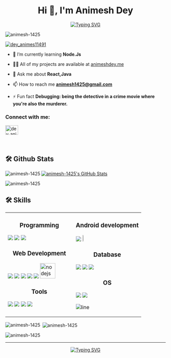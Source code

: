<h1 align="center">Hi 👋, I'm Animesh Dey</h1>
<div align="center"><a href="https://git.io/typing-svg"><img src="https://readme-typing-svg.demolab.com?font=Fira+Code&size=16&pause=1000&random=false&width=435&lines=Deciphering+complexity+with+code+wizardry+%F0%9F%A7%99%E2%80%8D%E2%99%82%EF%B8%8F" alt="Typing SVG" /></a></div>

<p align="left"> <img src="https://komarev.com/ghpvc/?username=animesh-1425&label=Profile%20views&color=0e75b6&style=flat" alt="animesh-1425" /> </p>

<p align="left"> <a href="https://twitter.com/dey_animes11491" target="blank"><img src="https://img.shields.io/twitter/follow/dey_animes11491?logo=twitter&style=for-the-badge" alt="dey_animes11491" /></a> </p>

- 🌱 I’m currently learning **Node.Js**

- 👨‍💻 All of my projects are available at [animeshdey.me](animeshdey.me)

- 💬 Ask me about **React,Java**

- 📫 How to reach me **animesh1425@gmail.com**

- ⚡ Fun fact **Debugging: being the detective in a crime movie where you're also the murderer.**

<h3 align="left">Connect with me:</h3>
<p align="left">
<a href="https://twitter.com/dey_animes11491" target="blank"><img align="center" src="https://raw.githubusercontent.com/rahuldkjain/github-profile-readme-generator/master/src/images/icons/Social/twitter.svg" alt="dey_animes11491" height="30" width="40" /></a>
</p>
<br>

## :hammer_and_wrench: Github Stats
<p><img align="left" src="https://github-readme-stats.vercel.app/api/top-langs?username=animesh-1425&show_icons=true&locale=en&layout=compact" alt="animesh-1425" /></p>
 <a href="https://awesome-github-stats.azurewebsites.net/index.html??cardType=github&theme=algolia&preferLogin=false">    <img  alt="animesh-1425's GitHub Stats" src="https://awesome-github-stats.azurewebsites.net/user-stats/animesh-1425?cardType=github&theme=algolia&preferLogin=false" />  </a>
<p><img align="center" src="https://github-readme-streak-stats.herokuapp.com/?user=animesh-1425&" alt="animesh-1425" /></p>



## :hammer_and_wrench: Skills

<table>
<tr>
<td width="50%" valign="top">
 <h3 align="center"> Programming </h3>
      
   <a href="https://en.wikipedia.org/wiki/C_(programming_language)"><img src="https://img.icons8.com/color/48/undefined/c-programming.png"/></a>
   <a href="https://www.python.org/"><img src="https://img.icons8.com/fluency/48/undefined/python.png"/></a>
  <a href="https://www.java.com/en/"><img src="https://img.icons8.com/color/48/undefined/java-coffee-cup-logo--v1.png"/></a>
   
     
<h3 align="center"> Web Development </h3>
     
 <a href="https://en.wikipedia.org/wiki/HTML"><img src="https://img.icons8.com/color/48/undefined/html-5--v1.png"/></a>
 <a href="https://en.wikipedia.org/wiki/CSS"><img src="https://img.icons8.com/color/48/undefined/css3.png"/></a>
 <a href="https://en.wikipedia.org/wiki/JavaScript"><img src="https://img.icons8.com/color/48/undefined/javascript--v1.png"/></a>
 <a href="https://getbootstrap.com/"><img src="https://img.icons8.com/color/48/undefined/bootstrap.png"/></a>
 <a href="https://reactjs.org/"><img src="https://img.icons8.com/color/48/undefined/react-native.png"/></a> 
 <a href="https://nodejs.org/en"><img width="48" height="48" src="https://img.icons8.com/color/48/nodejs.png" alt="nodejs"/></a>

 <h3 align="center"> Tools </h3>
     
 <a href="https://code.visualstudio.com/"><img src="https://img.icons8.com/fluency/48/undefined/visual-studio.png"/></a>
 <a href="https://www.jetbrains.com/pycharm/"><img src="https://img.icons8.com/color/48/undefined/pycharm.png"/></a>
 <a href="https://www.jetbrains.com/idea/"><img src="https://img.icons8.com/color/48/undefined/intellij-idea.png"/></a>
 <img src="https://img.icons8.com/color/48/sublime-text.png"/>

</td>
   
<td width="50%" valign="top"> 

<h3 align="center"> Android development </h3>
  
  <a href="https://www.java.com/en/"><img src="https://img.icons8.com/color/48/undefined/java-coffee-cup-logo--v1.png"/></a>
  <a href="https://en.wikipedia.org/wiki/XML"><img src="https://img.icons8.com/external-fauzidea-flat-fauzidea/64/undefined/external-xml-file-file-extension-fauzidea-flat-fauzidea.png" width="10%"/></a>

  
<h3 align="center"> Database </h3>

 
  <a href="https://www.mysql.com/"><img src="https://img.icons8.com/color/48/000000/mysql-logo.png"/></a>
  <a href="https://www.firebase.com/"><img src="https://img.icons8.com/color/48/000000/firebase.png"/></a>
  <a href="https://www.oracle.com/"><img src="https://img.icons8.com/color/48/000000/oracle-logo"/></a>
 
    
<h3 align="center"> OS </h3>

  <a href="https://www.microsoft.com/en-in/"><img src="https://img.icons8.com/color/48/undefined/windows-logo.png"/></a>
  <a href="https://www.linux.org/"><img src="https://img.icons8.com/color/48/undefined/linux--v1.png"/></a>
 
![line](https://user-images.githubusercontent.com/1612112/89610802-d9f02000-d8be-11ea-873f-aa51c23073e5.png)
</td>
</tr>

</table>
 

<p><img align="left" src="https://github-readme-stats.vercel.app/api/top-langs?username=animesh-1425&show_icons=true&locale=en&layout=compact" alt="animesh-1425" /></p>

<p>&nbsp;<img align="center" src="https://github-readme-stats.vercel.app/api?username=animesh-1425&show_icons=true&locale=en" alt="animesh-1425" /></p>

<p><img align="center" src="https://github-readme-streak-stats.herokuapp.com/?user=animesh-1425&" alt="animesh-1425" /></p>
<hr>
<div align="center"><a href="https://git.io/typing-svg"><img src="https://readme-typing-svg.demolab.com?font=Fira+Code&size=16&pause=1000&random=false&width=435&lines=Thankyou+for+visiting+%F0%9F%92%96" alt="Typing SVG" /></a></div>
